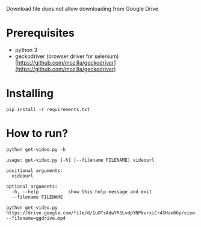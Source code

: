 Download file does not allow downloading from Google Drive

# Prerequisites
- python 3
- geckodriver (browser driver for selenium) [https://github.com/mozilla/geckodriver](https://github.com/mozilla/geckodriver)

# Installing

```
pip install -r requirements.txt
```

# How to run?

```
python get-video.py -h
```

```
usage: get-video.py [-h] [--filename FILENAME] videourl

positional arguments:
  videourl

optional arguments:
  -h, --help           show this help message and exit
  --filename FILENAME
```

```
python get-video.py https://drive.google.com/file/d/1uOTsAdwYRSLvdpYNPkvrxiCr4SHsx86p/view --filename=ggdrive.mp4
```

